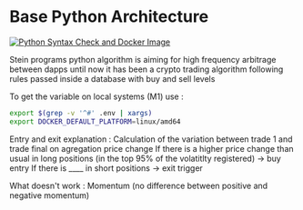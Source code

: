 # Base Python Architecture

[![Python Syntax Check and Docker Image](https://github.com/SteinPrograms/base-python-architecture/actions/workflows/workflow.yml/badge.svg)](https://github.com/SteinPrograms/base-python-architecture/actions/workflows/workflow.yml)

Stein programs python algorithm is aiming for high frequency arbitrage between dapps
until now it has been a crypto trading algorithm following rules passed inside a database with buy and sell levels

To get the variable on local systems (M1) use :

```sh
export $(grep -v '^#' .env | xargs)
export DOCKER_DEFAULT_PLATFORM=linux/amd64
```

Entry and exit explanation :
    Calculation of the variation between trade 1 and trade final on agregation price change
    If there is a higher price change than usual in long positions (in the top 95% of the volatitlty registered) -> buy entry
    If there is ____ in short positions -> exit trigger

What doesn't work : 
    Momentum (no difference between positive and negative momentum)
    